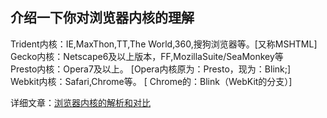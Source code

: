 ## 介绍一下你对浏览器内核的理解
Trident内核：IE,MaxThon,TT,The World,360,搜狗浏览器等。[又称MSHTML]  
Gecko内核：Netscape6及以上版本，FF,MozillaSuite/SeaMonkey等  
Presto内核：Opera7及以上。      [Opera内核原为：Presto，现为：Blink;]  
Webkit内核：Safari,Chrome等。   [ Chrome的：Blink（WebKit的分支）]  

详细文章：[浏览器内核的解析和对比](http://www.cnblogs.com/fullhouse/archive/2011/12/19/2293455.html)
